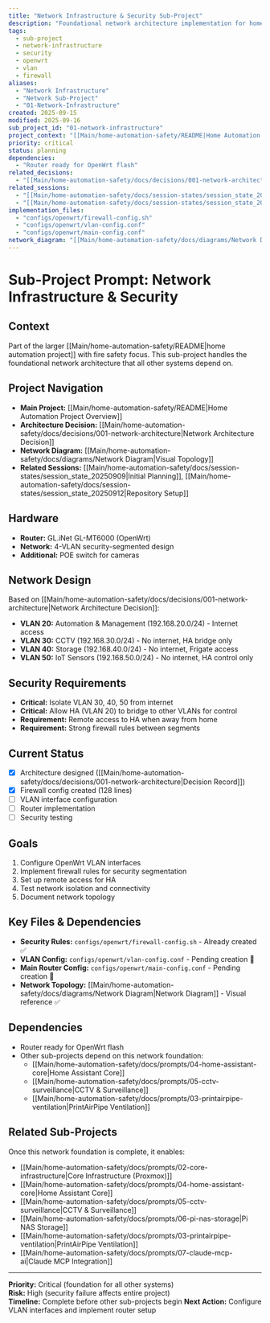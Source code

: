 ```yaml
---
title: "Network Infrastructure & Security Sub-Project"
description: "Foundational network architecture implementation for home automation project"
tags:
  - sub-project
  - network-infrastructure
  - security
  - openwrt
  - vlan
  - firewall
aliases:
  - "Network Infrastructure"
  - "Network Sub-Project"
  - "01-Network-Infrastructure"
created: 2025-09-15
modified: 2025-09-16
sub_project_id: "01-network-infrastructure"
project_context: "[[Main/home-automation-safety/README|Home Automation Project]]"
priority: critical
status: planning
dependencies: 
  - "Router ready for OpenWrt flash"
related_decisions:
  - "[[Main/home-automation-safety/docs/decisions/001-network-architecture|Network Architecture Decision]]"
related_sessions:
  - "[[Main/home-automation-safety/docs/session-states/session_state_20250909|Initial Planning Session]]"
  - "[[Main/home-automation-safety/docs/session-states/session_state_20250912|Repository Setup Session]]"
implementation_files:
  - "configs/openwrt/firewall-config.sh"
  - "configs/openwrt/vlan-config.conf"
  - "configs/openwrt/main-config.conf"
network_diagram: "[[Main/home-automation-safety/docs/diagrams/Network Diagram|Network Topology]]"
---
```


# Sub-Project Prompt: Network Infrastructure & Security

## Context
Part of the larger [[Main/home-automation-safety/README|home automation project]] with fire safety focus. This sub-project handles the foundational network architecture that all other systems depend on.

## Project Navigation
- **Main Project:** [[Main/home-automation-safety/README|Home Automation Project Overview]]
- **Architecture Decision:** [[Main/home-automation-safety/docs/decisions/001-network-architecture|Network Architecture Decision]]
- **Network Diagram:** [[Main/home-automation-safety/docs/diagrams/Network Diagram|Visual Topology]]
- **Related Sessions:** [[Main/home-automation-safety/docs/session-states/session_state_20250909|Initial Planning]], [[Main/home-automation-safety/docs/session-states/session_state_20250912|Repository Setup]]

## Hardware
- **Router:** GL.iNet GL-MT6000 (OpenWrt)
- **Network:** 4-VLAN security-segmented design
- **Additional:** POE switch for cameras

## Network Design
Based on [[Main/home-automation-safety/docs/decisions/001-network-architecture|Network Architecture Decision]]:
- **VLAN 20:** Automation & Management (192.168.20.0/24) - Internet access
- **VLAN 30:** CCTV (192.168.30.0/24) - No internet, HA bridge only
- **VLAN 40:** Storage (192.168.40.0/24) - No internet, Frigate access
- **VLAN 50:** IoT Sensors (192.168.50.0/24) - No internet, HA control only

## Security Requirements
- **Critical:** Isolate VLAN 30, 40, 50 from internet
- **Critical:** Allow HA (VLAN 20) to bridge to other VLANs for control
- **Requirement:** Remote access to HA when away from home
- **Requirement:** Strong firewall rules between segments

## Current Status
- [x] Architecture designed ([[Main/home-automation-safety/docs/decisions/001-network-architecture|Decision Record]])
- [x] Firewall config created (128 lines)
- [ ] VLAN interface configuration
- [ ] Router implementation
- [ ] Security testing

## Goals
1. Configure OpenWrt VLAN interfaces
2. Implement firewall rules for security segmentation
3. Set up remote access for HA
4. Test network isolation and connectivity
5. Document network topology

## Key Files & Dependencies
- **Security Rules:** `configs/openwrt/firewall-config.sh` - Already created ✅
- **VLAN Config:** `configs/openwrt/vlan-config.conf` - Pending creation 🚧
- **Main Router Config:** `configs/openwrt/main-config.conf` - Pending creation 🚧
- **Network Topology:** [[Main/home-automation-safety/docs/diagrams/Network Diagram|Network Diagram]] - Visual reference ✅

## Dependencies
- Router ready for OpenWrt flash
- Other sub-projects depend on this network foundation:
  - [[Main/home-automation-safety/docs/prompts/04-home-assistant-core|Home Assistant Core]]
  - [[Main/home-automation-safety/docs/prompts/05-cctv-surveillance|CCTV & Surveillance]]
  - [[Main/home-automation-safety/docs/prompts/03-printairpipe-ventilation|PrintAirPipe Ventilation]]

## Related Sub-Projects
Once this network foundation is complete, it enables:
- [[Main/home-automation-safety/docs/prompts/02-core-infrastructure|Core Infrastructure (Proxmox)]]
- [[Main/home-automation-safety/docs/prompts/04-home-assistant-core|Home Assistant Core]]
- [[Main/home-automation-safety/docs/prompts/05-cctv-surveillance|CCTV & Surveillance]]
- [[Main/home-automation-safety/docs/prompts/06-pi-nas-storage|Pi NAS Storage]]
- [[Main/home-automation-safety/docs/prompts/03-printairpipe-ventilation|PrintAirPipe Ventilation]]
- [[Main/home-automation-safety/docs/prompts/07-claude-mcp-ai|Claude MCP Integration]]

---
**Priority:** Critical (foundation for all other systems)  
**Risk:** High (security failure affects entire project)  
**Timeline:** Complete before other sub-projects begin
**Next Action:** Configure VLAN interfaces and implement router setup